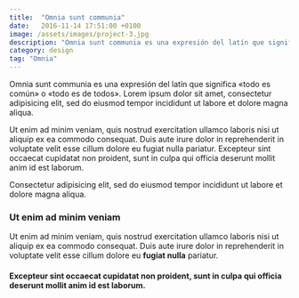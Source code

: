 ```yaml
---
title:  "Omnia sunt communia"
date:   2016-11-14 17:51:00 +0100
image: /assets/images/project-3.jpg
description: "Omnia sunt communia es una expresión del latín que significa «todo es común» o «todo es de todos»."
category: design
tag: "Omnia"
---
```

Omnia sunt communia es una expresión del latín que significa «todo es común» o «todo es de todos». Lorem ipsum dolor sit amet, consectetur adipisicing elit, sed do eiusmod tempor incididunt ut labore et dolore magna aliqua.

Ut enim ad minim veniam, quis nostrud exercitation ullamco laboris nisi ut aliquip ex ea commodo consequat. Duis aute irure dolor in reprehenderit in voluptate velit esse cillum dolore eu fugiat nulla pariatur. Excepteur sint occaecat cupidatat non proident, sunt in culpa qui officia deserunt mollit anim id est laborum.

Consectetur adipisicing elit, sed do eiusmod tempor incididunt ut labore et dolore magna aliqua.

### Ut enim ad minim veniam
Ut enim ad minim veniam, quis nostrud exercitation ullamco laboris nisi ut aliquip ex ea commodo consequat. Duis aute irure dolor in reprehenderit in voluptate velit esse cillum dolore eu **fugiat nulla** pariatur.

#### Excepteur sint occaecat cupidatat non proident, sunt in culpa qui officia deserunt mollit anim id est laborum.
